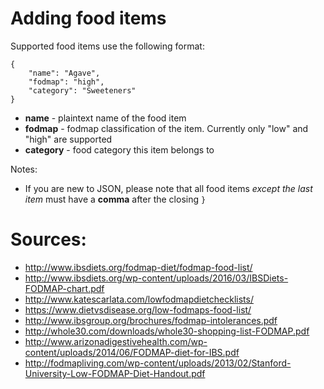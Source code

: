 # Adding food items

Supported food items use the following format:

    {
        "name": "Agave",
        "fodmap": "high",
        "category": "Sweeteners"
    }
    
* **name** - plaintext name of the food item
* **fodmap** - fodmap classification of the item. Currently only "low" and "high" are supported
* **category** - food category this item belongs to

Notes:

* If you are new to JSON, please note that all food items *except the last item* must have a **comma** after the closing `}`


# Sources: 

* http://www.ibsdiets.org/fodmap-diet/fodmap-food-list/
* http://www.ibsdiets.org/wp-content/uploads/2016/03/IBSDiets-FODMAP-chart.pdf
* http://www.katescarlata.com/lowfodmapdietchecklists/
* https://www.dietvsdisease.org/low-fodmaps-food-list/
* http://www.ibsgroup.org/brochures/fodmap-intolerances.pdf
* http://whole30.com/downloads/whole30-shopping-list-FODMAP.pdf
* http://www.arizonadigestivehealth.com/wp-content/uploads/2014/06/FODMAP-diet-for-IBS.pdf
* http://fodmapliving.com/wp-content/uploads/2013/02/Stanford-University-Low-FODMAP-Diet-Handout.pdf
